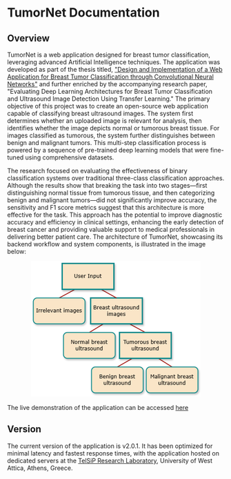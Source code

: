 # TumorNet Documentation

## Overview
TumorNet is a web application designed for breast tumor classification, leveraging advanced Artificial Intelligence techniques. The application was developed as part of the thesis titled, ["Design and Implementation of a Web Application for Breast Tumor Classification through Convolutional Neural Networks"](https://polynoe.lib.uniwa.gr/xmlui/handle/11400/7182) and further enriched by the accompanying research paper, "Evaluating Deep Learning Architectures for Breast Tumor Classification and Ultrasound Image Detection Using Transfer Learning." The primary objective of this project was to create an open-source web application capable of classifying breast ultrasound images. The system first determines whether an uploaded image is relevant for analysis, then identifies whether the image depicts normal or tumorous breast tissue. For images classified as tumorous, the system further distinguishes between benign and malignant tumors. This multi-step classification process is powered by a sequence of pre-trained deep learning models that were fine-tuned using comprehensive datasets.

The research focused on evaluating the effectiveness of binary classification systems over traditional three-class classification approaches. Although the results show that breaking the task into two stages—first distinguishing normal tissue from tumorous tissue, and then categorizing benign and malignant tumors—did not significantly improve accuracy, the sensitivity and F1 score metrics suggest that this architecture is more effective for the task. This approach has the potential to improve diagnostic accuracy and efficiency in clinical settings, enhancing the early detection of breast cancer and providing valuable support to medical professionals in delivering better patient care. The architecture of TumorNet, showcasing its backend workflow and system components, is illustrated in the image below:

<p align="center">
  <img src="tumornet-webapp/public/images/arch_graph_1.png" alt="TumorNet Backend Architecture" />
</p>

The live demonstration of the application can be accessed [here](tumornet.telsip.uniwa.gr)

## Version
The current version of the application is v2.0.1. It has been optimized for minimal latency and fastest response times, with the application hosted on dedicated servers at the [TelSiP Research Laboratory](https://telsip.uniwa.gr/), University of West Attica, Athens, Greece.
